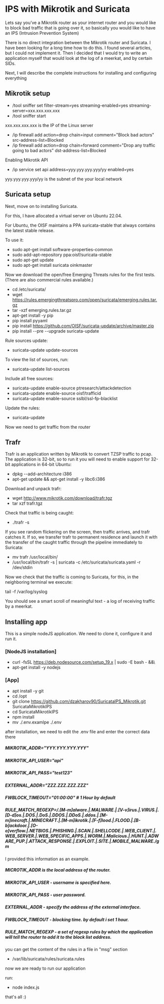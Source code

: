 # IPS with Mikrotik and Suricata

Lets say you’ve a Mikrotik router as your internet router and you would like to block bad traffic that is going over it, so basically you would like to have an IPS (Intrusion Prevention System)

There is no direct integration between the Mikrotik router and Suricata. I have been looking for a long time how to do this. I found several articles, but I could not implement it. Then I decided that I would try to write an application myself that would look at the log of a meerkat, and by certain SIDs.

Next, I will describe the complete instructions for installing and configuring everything

## Mikrotik setup

* /tool sniffer set filter-stream=yes streaming-enabled=yes streaming-server=xxx.xxx.xxx.xxx
* /tool sniffer start

xxx.xxx.xxx.xxx is the IP of the Linux server

* /ip firewall add action=drop chain=input comment="Block bad actors" src-address-list=Blocked
* /ip firewall add action=drop chain=forward comment="Drop any traffic going to bad actors" dst-address-list=Blocked

Enabling Mikrotik API

* /ip service set api address=yyy.yyy.yyy.yyy/yy enabled=yes

yyy.yyy.yyy.yyy/yy is the subnet of the your local network

## Suricata setup

Next, move on to installing Suricata.

For this, I have allocated a virtual server on Ubuntu 22.04.

For Ubuntu, the OISF maintains a PPA suricata-stable that always contains the latest stable release.

To use it:

* sudo apt-get install software-properties-common
* sudo add-apt-repository ppa:oisf/suricata-stable
* sudo apt-get update
* sudo apt-get install suricata oinkmaster

Now we download the open/free Emerging Threats rules for the first tests. (There are also commercial rules available.)

* cd /etc/suricata/
* wget https://rules.emergingthreatspro.com/open/suricata/emerging.rules.tar.gz
* tar -xzf emerging.rules.tar.gz
* apt-get install -y pip
* pip install pyyaml
* pip install https://github.com/OISF/suricata-update/archive/master.zip
* pip install --pre --upgrade suricata-update

Rule sources update:

* suricata-update update-sources

To view the list of sources, run:

* suricata-update list-sources

Include all free sources:

* suricata-update enable-source ptresearch/attackdetection
* suricata-update enable-source oisf/trafficid
* suricata-update enable-source sslbl/ssl-fp-blacklist

Update the rules:
* suricata-update

Now we need to get traffic from the router

## Trafr

Trafr is an application written by Mikrotik to convert TZSP traffic to pcap. The application is 32-bit, so to run it you will need to enable support for 32-bit applications in 64-bit Ubuntu:

* dpkg --add-architecture i386
* apt-get update && apt-get install -y libc6:i386

Download and unpack trafr:

* wget http://www.mikrotik.com/download/trafr.tgz
* tar xzf trafr.tgz

Check that traffic is being caught:

* ./trafr -s

If you see random flickering on the screen, then traffic arrives, and trafr catches it. If so, we transfer trafr to permanent residence and launch it with the transfer of the caught traffic through the pipeline immediately to Suricata:

* mv trafr /usr/local/bin/
* /usr/local/bin/trafr -s | suricata -c /etc/suricata/suricata.yaml -r /dev/stdin

Now we check that the traffic is coming to Suricata, for this, in the neighboring terminal we execute:

tail -f /var/log/syslog

You should see a smart scroll of meaningful text - a log of receiving traffic by a meerkat.

## Installing app

This is a simple nodeJS application. We need to clone it, configure it and run it.

### [NodeJS installation]

* curl -fsSL https://deb.nodesource.com/setup_19.x | sudo -E bash - &&\
* apt-get install -y nodejs

### [App]

* apt install -y git
* cd /opt
* git clone https://github.com/dzakharov90/SuricataIPS_Mikrotik.git SuricataMikrotikIPS
* cd SuricataMikrotikIPS
* npm install
* mv ./.env.examlpe ./.env

after installation, we need to edit the .env file and enter the correct data there

##### MIKROTIK_ADDR="YYY.YYY.YYY.YYY"
##### MIKROTIK_API_USER="api"
##### MIKROTIK_API_PASS="test123"
##### EXTERNAL_ADDR="ZZZ.ZZZ.ZZZ.ZZZ"
##### FWBLOCK_TIMEOUT="01:00:00" # 1 Hour by default
##### RULE_MATCH_REGEXP=/.[M-m]alware.|.MALWARE.|.[V-v]irus.|.VIRUS.|.[D-d]os.|.DOS.|.DoS.|.DDOS.|.DDoS.|.ddos.|.[M-m]inecraft.|.MINECRAFT.|.[M-m]ikrotik.|.[F-f]lood.|.FLOOD.|.[B-b]ackdoor.|.[O-o]verflow.|.NETBIOS.|.PHISHING.|.SCAN.|.SHELLCODE.|.WEB_CLIENT.|.WEB_SERVER.|.WEB_SPECIFIC_APPS.|.WORM.|.Malicious.|.HUNT.|.ADWARE_PUP.|.ATTACK_RESPONSE.|.EXPLOIT.|.SITE.|.MOBILE_MALWARE./gm

I provided this information as an example.

##### MICROTIK_ADDR is the local address of the router.
##### MIKROTIK_API_USER - username is specified here.
##### MIKROTIK_API_PASS - user password.
##### EXTERNAL_ADDR - specify the address of the external interface.
##### FWBLOCK_TIMEOUT - blocking time. by default i set 1 hour.
##### RULE_MATCH_REGEXP - a set of regexp rules by which the application will tell the router to add it to the block list address.

you can get the content of the rules in a file in "msg" section
* /var/lib/suricata/rules/suricata.rules

now we are ready to run our application

run:

* node index.js

that's all :)
